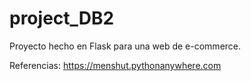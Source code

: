 # project_DB2
Proyecto hecho en Flask para una web de e-commerce.

Referencias: https://menshut.pythonanywhere.com
